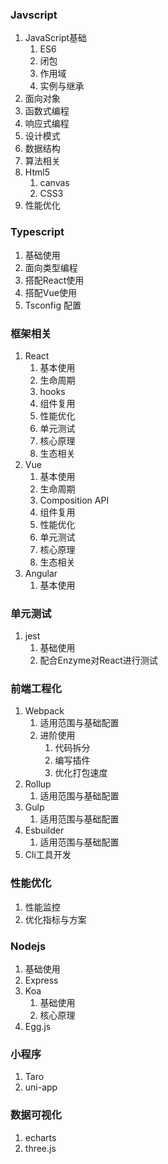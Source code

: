 ### Javscript

1. JavaScript基础
   1. ES6
   2. 闭包
   3. 作用域
   4. 实例与继承
2. 面向对象
3. 函数式编程
4. 响应式编程
5. 设计模式
6. 数据结构
7. 算法相关
8. Html5
   1. canvas
   2. CSS3
9. 性能优化

### Typescript

1. 基础使用
2. 面向类型编程
3. 搭配React使用
4. 搭配Vue使用
5. Tsconfig 配置

### 框架相关

1. React
   1. 基本使用
   2. 生命周期
   3. hooks
   4. 组件复用
   5. 性能优化
   6. 单元测试
   7. 核心原理
   8. 生态相关
2. Vue
   1. 基本使用
   2. 生命周期
   3. Composition API
   4. 组件复用
   5. 性能优化
   6. 单元测试
   7. 核心原理
   8. 生态相关
3. Angular
   1. 基本使用

### 单元测试

1. jest
   1. 基础使用
   2. 配合Enzyme对React进行测试

### 前端工程化

1. Webpack
   1. 适用范围与基础配置
   2. 进阶使用
      1. 代码拆分
      2. 编写插件
      3. 优化打包速度
2. Rollup
   1. 适用范围与基础配置
3. Gulp
   1. 适用范围与基础配置
4. Esbuilder
   1. 适用范围与基础配置
5. Cli工具开发

### 性能优化

1. 性能监控
2. 优化指标与方案

### Nodejs

1. 基础使用
2. Express
3. Koa
   1. 基础使用
   2. 核心原理
4. Egg.js

### 小程序

1. Taro
2. uni-app

### 数据可视化

1. echarts
2. three.js